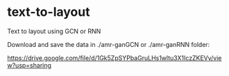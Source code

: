 # text-to-layout
Text to layout using GCN or RNN

Download and save the data in ./amr-ganGCN or ./amr-ganRNN folder:

https://drive.google.com/file/d/1Gk5ZpSYPbaGruLHs1wltu3X1IczZKEVy/view?usp=sharing

